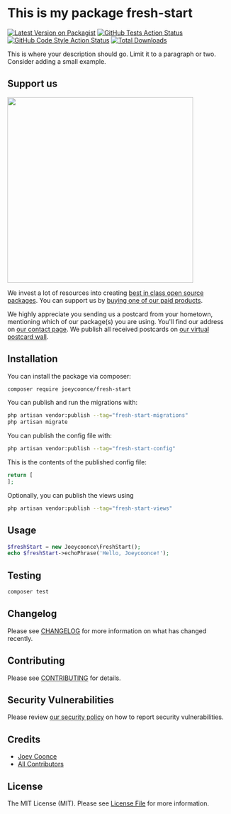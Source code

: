 # This is my package fresh-start

[![Latest Version on Packagist](https://img.shields.io/packagist/v/joeycoonce/fresh-start.svg?style=flat-square)](https://packagist.org/packages/joeycoonce/fresh-start)
[![GitHub Tests Action Status](https://img.shields.io/github/workflow/status/joeycoonce/fresh-start/run-tests?label=tests)](https://github.com/joeycoonce/fresh-start/actions?query=workflow%3Arun-tests+branch%3Amain)
[![GitHub Code Style Action Status](https://img.shields.io/github/workflow/status/joeycoonce/fresh-start/Check%20&%20fix%20styling?label=code%20style)](https://github.com/joeycoonce/fresh-start/actions?query=workflow%3A"Check+%26+fix+styling"+branch%3Amain)
[![Total Downloads](https://img.shields.io/packagist/dt/joeycoonce/fresh-start.svg?style=flat-square)](https://packagist.org/packages/joeycoonce/fresh-start)

This is where your description should go. Limit it to a paragraph or two. Consider adding a small example.

## Support us

[<img src="https://github-ads.s3.eu-central-1.amazonaws.com/fresh-start.jpg?t=1" width="419px" />](https://spatie.be/github-ad-click/fresh-start)

We invest a lot of resources into creating [best in class open source packages](https://spatie.be/open-source). You can support us by [buying one of our paid products](https://spatie.be/open-source/support-us).

We highly appreciate you sending us a postcard from your hometown, mentioning which of our package(s) you are using. You'll find our address on [our contact page](https://spatie.be/about-us). We publish all received postcards on [our virtual postcard wall](https://spatie.be/open-source/postcards).

## Installation

You can install the package via composer:

```bash
composer require joeycoonce/fresh-start
```

You can publish and run the migrations with:

```bash
php artisan vendor:publish --tag="fresh-start-migrations"
php artisan migrate
```

You can publish the config file with:

```bash
php artisan vendor:publish --tag="fresh-start-config"
```

This is the contents of the published config file:

```php
return [
];
```

Optionally, you can publish the views using

```bash
php artisan vendor:publish --tag="fresh-start-views"
```

## Usage

```php
$freshStart = new Joeycoonce\FreshStart();
echo $freshStart->echoPhrase('Hello, Joeycoonce!');
```

## Testing

```bash
composer test
```

## Changelog

Please see [CHANGELOG](CHANGELOG.md) for more information on what has changed recently.

## Contributing

Please see [CONTRIBUTING](.github/CONTRIBUTING.md) for details.

## Security Vulnerabilities

Please review [our security policy](../../security/policy) on how to report security vulnerabilities.

## Credits

- [Joey Coonce](https://github.com/joeycoonce)
- [All Contributors](../../contributors)

## License

The MIT License (MIT). Please see [License File](LICENSE.md) for more information.
